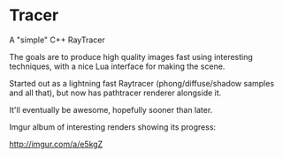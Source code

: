 # Tracer
A "simple" C++ RayTracer

The goals are to produce high quality images fast using interesting techniques, with a nice Lua interface for making the scene.

Started out as a lightning fast Raytracer (phong/diffuse/shadow samples and all that), but now has pathtracer renderer alongside it. 

It'll eventually be awesome, hopefully sooner than later.


Imgur album of interesting renders showing its progress:

http://imgur.com/a/e5kgZ
